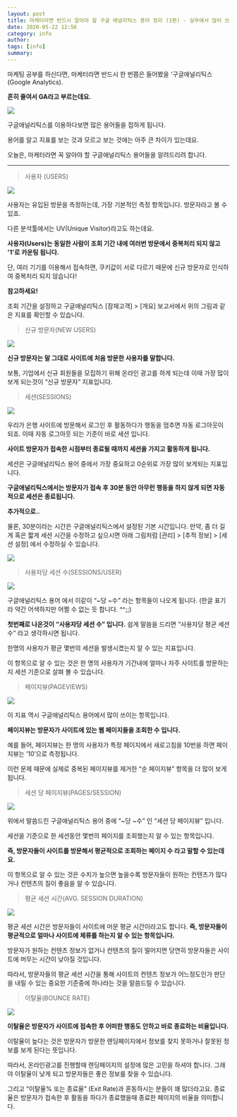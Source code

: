 ```yaml
---
layout: post
title: 마케터라면 반드시 알아야 할 구글 애널리틱스 용어 정리 (1편) - 실무에서 많이 쓰는 Google Analytics 용어는 뭐가 있을까?
date: 2020-05-22 12:56
category: info
author: 
tags: [info]
summary: 
---
```



마케팅 공부를 하신다면, 마케터라면 반드시 한 번쯤은 들어봤을 '구글애널리틱스(Google Analytics).

  

**흔히 줄여서 GA라고 부르는데요.**

![](https://img1.daumcdn.net/thumb/R720x0/?fname=https%3A%2F%2Ft1.daumcdn.net%2Fliveboard%2Ftaling%2F9791611a8cfd418eabd1263e414de8da.JPG)

  

구글애널리틱스를 이용하다보면 많은 용어들을 접하게 됩니다.

  

용어를 알고 지표를 보는 것과 모르고 보는 것에는 아주 큰 차이가 있는데요.

  

오늘은, 마케터라면 꼭 알아야 할 구글애널리틱스 용어들을 알려드리려 합니다.

----------

> 사용자 (USERS)  

![](https://img1.daumcdn.net/thumb/R720x0/?fname=https%3A%2F%2Ft1.daumcdn.net%2Fliveboard%2Ftaling%2Ff1d44935f5534e5b9a85ba5e387589d7.jpg)

  

사용자는 유입된 방문을 측정하는데, 가장 기본적인 측정 항목입니다. 방문자라고 볼 수 있죠.

  

다른 분석툴에서는 UV(Unique Visitor)라고도 하는데요.

  

**사용자(Users)는 동일한 사람이 조회 기간 내에 여러번 방문에서 중복처리 되지 않고 '1'로 카운팅 됩니다.**

  

단, 여러 기기를 이용해서 접속하면, 쿠키값이 서로 다르기 때문에 신규 방문자로 인식하여 중복처리 되지 않습니다!

**참고하세요!**

조회 기간을 설정하고 구글애널리틱스 [잠재고객] > [개요] 보고서에서 위의 그림과 같은 지표를 확인할 수 있습니다.  

> 신규 방문자(NEW USERS)  

![](https://img1.daumcdn.net/thumb/R720x0/?fname=https%3A%2F%2Ft1.daumcdn.net%2Fliveboard%2Ftaling%2Fe614ac90b29a410aa97778aca8425a52.jpg)

  

**신규 방문자는 말 그대로 사이트에 처음 방문한 사용자를 말합니다.**

  

보통, 기업에서 신규 회원들을 모집하기 위해 온라인 광고를 하게 되는데 이때 가장 많이 보게 되는것이 “신규 방문자” 지표입니다.

  

  

> 세션(SESSIONS)  

![](https://img1.daumcdn.net/thumb/R720x0/?fname=https%3A%2F%2Ft1.daumcdn.net%2Fliveboard%2Ftaling%2Fcc6c675a32df4b03a27c808f64dad857.jpg)

  

우리가 은행 사이트에 방문해서 로그인 후 활동하다가 행동을 멈추면 자동 로그아웃이 되죠. 이때 자동 로그아웃 되는 기준이 바로 세션 입니다.

  

**사이트 방문자가 접속한 시점부터 종료될 때까지 세션을 가지고 활동하게 됩니다.**

  

세션은 구글애널리틱스 용어 중에서 가장 중요하고 0순위로 가장 많이 보게되는 지표입니다.

  

**구글애널리틱스에서는 방문자가 접속 후 30분 동안 아무런 행동을 하지 않게 되면 자동적으로 세션은 종료됩니다.**

**추가적으로..**

물론, 30분이라는 시간은 구글애널리틱스에서 설정된 기본 시간입니다. 만약, 좀 더 길게 혹은 짧게 세션 시간을 수정하고 싶으시면 아래 그림처럼 [관리] > [추적 정보] > [세션 설정] 에서 수정하실 수 있습니다.  

![](https://img1.daumcdn.net/thumb/R720x0/?fname=https%3A%2F%2Ft1.daumcdn.net%2Fliveboard%2Ftaling%2F2e753718164a46c89f16673641015a2b.png)

> 사용자당 세션 수(SESSIONS/USER)  

![](https://img1.daumcdn.net/thumb/R720x0/?fname=https%3A%2F%2Ft1.daumcdn.net%2Fliveboard%2Ftaling%2F2ee1ab469661461b932ea5131972fdd7.jpg)

  

구글애널리틱스 용어 에서 이같이 “~당 ~수” 라는 항목들이 나오게 됩니다. (한글 표기라 약간 어색하지만 어쩔 수 없는 듯 합니다. ^^;;)

  

**첫번째로 나온것이 “사용자당 세션 수” 입니다.** 쉽게 말씀을 드리면 “사용자당 평균 세션 수” 라고 생각하시면 됩니다.

  

한명의 사용자가 평균 몇번의 세션을 발생시켰는지 알 수 있는 지표입니다.

  

이 항목으로 알 수 있는 것은 한 명의 사용자가 기간내에 얼마나 자주 사이트를 방문하는지 세션 기준으로 살펴 볼 수 있습니다.

  

  

> 페이지뷰(PAGEVIEWS)  

![](https://img1.daumcdn.net/thumb/R720x0/?fname=https%3A%2F%2Ft1.daumcdn.net%2Fliveboard%2Ftaling%2Ff0cb58bbc0e14d23bb75cdd60f834dc5.jpg)

  

이 지표 역시 구글애널리틱스 용어에서 많이 쓰이는 항목입니다.

  

**페이지뷰는 방문자가 사이트에 있는 웹 페이지들을 조회한 수 입니다.**  

  

예를 들어, 페이지뷰는 한 명의 사용자가 특정 페이지에서 새로고침을 10번을 하면 페이지뷰는 ’10’으로 측정됩니다.

  

이런 문제 때문에 실제로 중복된 페이지뷰를 제거한 “순 페이지뷰” 항목을 더 많이 보게 됩니다.

  

  

> 세션 당 페이지뷰(PAGES/SESSION)  

![](https://img1.daumcdn.net/thumb/R720x0/?fname=https%3A%2F%2Ft1.daumcdn.net%2Fliveboard%2Ftaling%2F045d16f98e1c4c78bb6205dcb72435bd.jpg)

  

위에서 말씀드린 구글애널리틱스 용어 중에 “~당 ~수” 인 “세션 당 페이지뷰” 입니다.

  

세션을 기준으로 한 세션동안 몇번의 페이지를 조회했는지 알 수 있는 항목입니다.

  

**즉, 방문자들이 사이트를 방문해서 평균적으로 조회하는 페이지 수 라고 말할 수 있는데요.**

  

이 항목으로 알 수 있는 것은 수치가 높으면 높을수록 방문자들이 원하는 컨텐츠가 많다거나 컨텐츠의 질이 좋음을 알 수 있습니다.

  

  

> 평균 세션 시간(AVG. SESSION DURATION)  

![](https://img1.daumcdn.net/thumb/R720x0/?fname=https%3A%2F%2Ft1.daumcdn.net%2Fliveboard%2Ftaling%2F3b024039d4704f9d84346496afaed37a.jpg)

  

평균 세션 시간은 방문자들이 사이트에 머문 평균 시간이라고도 합니다.  **즉, 방문자들이 평균적으로 얼마나 사이트에 체류를 하는지 알 수 있는 항목입니다.**

  

방문자가 원하는 컨텐츠 정보가 없거나 컨텐츠의 질이 떨어지면 당연히 방문자들은 사이트에 머무는 시간이 낮아질 것입니다.

  

따라서, 방문자들의 평균 세션 시간을 통해 사이트의 컨텐츠 정보가 어느정도인가 판단을 내릴 수 있는 중요한 기준중에 하나라는 것을 말씀드릴 수 있습니다.

  

  

> 이탈율(BOUNCE RATE)  

![](https://img1.daumcdn.net/thumb/R720x0/?fname=https%3A%2F%2Ft1.daumcdn.net%2Fliveboard%2Ftaling%2F0b4ec664c54e47a5b54af968e6f67cab.jpg)

  

**이탈율은 방문자가 사이트에 접속한 후 어떠한 행동도 안하고 바로 종료하는 비율입니다.**

  

이탈율이 높다는 것은 방문자가 방문한 렌딩페이지에서 정보를 찾지 못하거나 잘못된 정보를 보게 된다는 뜻입니다.

  

따라서, 온라인광고를 진행할때 렌딩페이지의 설정에 많은 고민을 하셔야 합니다. 그래야 이탈율이 낮게 되고 방문자들은 좋은 정보를 찾을 수 있습니다.

  

그리고 “이탈율% 또는 종료율” (Exit Rate)과 혼동하시는 분들이 꽤 많더라고요. 종료율은 방문자가 접속한 후 활동을 하다가 종료했을때 종료한 페이지의 비율을 의미합니다.